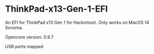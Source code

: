 # ThinkPad-x13-Gen-1-EFI
An EFI for ThinkPad x13 Gen 1 for Hackintosh. 
Only works on MacOS 14 Sonoma. 

Opencore version: 0.9.7

USB ports mapped

